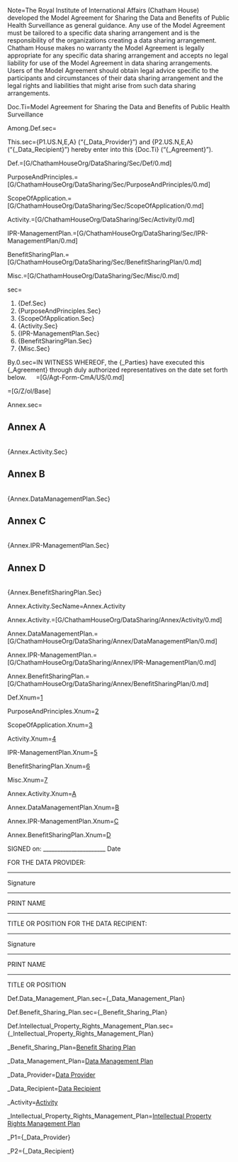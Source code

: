 Note=The Royal Institute of International Affairs (Chatham House) developed the Model Agreement for Sharing the Data and Benefits of Public Health Surveillance as general guidance. Any use of the Model Agreement must be tailored to a specific data sharing arrangement and is the responsibility of the organizations creating a data sharing arrangement.  Chatham House makes no warranty the Model Agreement is legally appropriate for any specific data sharing arrangement and accepts no legal liability for use of the Model Agreement in data sharing arrangements. Users of the Model Agreement should obtain legal advice specific to the participants and circumstances of their data sharing arrangement and the legal rights and liabilities that might arise from such data sharing arrangements. 

Doc.Ti=Model Agreement for Sharing the Data and Benefits of Public Health Surveillance 

Among.Def.sec=</i>

This.sec={P1.US.N,E,A} (“{_Data_Provider}”) and {P2.US.N,E,A}  (“{_Data_Recipient}”) hereby enter into this {Doc.Ti} (“{_Agreement}”).

Def.=[G/ChathamHouseOrg/DataSharing/Sec/Def/0.md]

PurposeAndPrinciples.=[G/ChathamHouseOrg/DataSharing/Sec/PurposeAndPrinciples/0.md]

ScopeOfApplication.=[G/ChathamHouseOrg/DataSharing/Sec/ScopeOfApplication/0.md]

Activity.=[G/ChathamHouseOrg/DataSharing/Sec/Activity/0.md]

IPR-ManagementPlan.=[G/ChathamHouseOrg/DataSharing/Sec/IPR-ManagementPlan/0.md]

BenefitSharingPlan.=[G/ChathamHouseOrg/DataSharing/Sec/BenefitSharingPlan/0.md]

Misc.=[G/ChathamHouseOrg/DataSharing/Sec/Misc/0.md]

sec=<ol class="secs-and"><li>{Def.Sec}<li>{PurposeAndPrinciples.Sec}<li>{ScopeOfApplication.Sec}<li>{Activity.Sec}<li>{IPR-ManagementPlan.Sec}<li>{BenefitSharingPlan.Sec}<li>{Misc.Sec}</ol>

By.0.sec=IN WITNESS WHEREOF, the {_Parties} have executed this {_Agreement} through duly authorized representatives on the date set forth below.
 
=[G/Agt-Form-CmA/US/0.md]

=[G/Z/ol/Base]

Annex.sec=<h2>Annex A</h2><br>{Annex.Activity.Sec}<br><h2>Annex B</h2><br>{Annex.DataManagementPlan.Sec}<br><h2>Annex C</h2><br>{Annex.IPR-ManagementPlan.Sec}<br><h2>Annex D</h2><br>{Annex.BenefitSharingPlan.Sec}<br>

Annex.Activity.SecName=Annex.Activity

Annex.Activity.=[G/ChathamHouseOrg/DataSharing/Annex/Activity/0.md]

Annex.DataManagementPlan.=[G/ChathamHouseOrg/DataSharing/Annex/DataManagementPlan/0.md]

Annex.IPR-ManagementPlan.=[G/ChathamHouseOrg/DataSharing/Annex/IPR-ManagementPlan/0.md]

Annex.BenefitSharingPlan.=[G/ChathamHouseOrg/DataSharing/Annex/BenefitSharingPlan/0.md]

Def.Xnum=<a href="#Def.Sec" class="xref">1</a>

PurposeAndPrinciples.Xnum=<a href="#PurposeAndPrinciples.Sec" class="xref">2</a>

ScopeOfApplication.Xnum=<a href="#ScopeOfApplication.Sec" class="xref">3</a>

Activity.Xnum=<a href="#Activity.Sec" class="xref">4</a>

IPR-ManagementPlan.Xnum=<a href="#IPR-ManagementPlan.Sec" class="xref">5</a>

BenefitSharingPlan.Xnum=<a href="#BenefitSharingPlan.Sec" class="xref">6</a>

Misc.Xnum=<a href="#Misc.Sec" class="xref">7</a>

Annex.Activity.Xnum=<a href='#Annex.Activity.Sec' class='xref'>A</a>

Annex.DataManagementPlan.Xnum=<a href='#Annex.DataManagementPlan.Sec' class='xref'>B</a>

Annex.IPR-ManagementPlan.Xnum=<a href='#Annex.IPR-ManagementPlan.Sec' class='xref'>C</a>

Annex.BenefitSharingPlan.Xnum=<a href='#Annex.BenefitSharingPlan.Sec' class='xref'>D</a>


SIGNED on: ______________________
                                     Date


FOR THE DATA PROVIDER:


________________________________
Signature


________________________________
PRINT NAME


________________________________
TITLE OR POSITION	FOR THE DATA RECIPIENT:


________________________________
Signature


________________________________
PRINT NAME


________________________________
TITLE OR POSITION
  
Def.Data_Management_Plan.sec={_Data_Management_Plan}
  
Def.Benefit_Sharing_Plan.sec={_Benefit_Sharing_Plan}

Def.Intellectual_Property_Rights_Management_Plan.sec={_Intellectual_Property_Rights_Management_Plan}

_Benefit_Sharing_Plan=<a href='#Def.Benefit_Sharing_Plan.sec' class='definedterm'>Benefit Sharing Plan</a>

_Data_Management_Plan=<a href='#Def.Data_Management_Plan.sec' class='definedterm'>Data Management Plan</a>

_Data_Provider=<a href='#Def.Data_Provider.sec' class='definedterm'>Data Provider</a>

_Data_Recipient=<a href='#Def.Data_Recipient.sec' class='definedterm'>Data Recipient</a>

_Activity=<a href='#Def.Activity.sec' class='definedterm'>Activity</a>

_Intellectual_Property_Rights_Management_Plan=<a href='#Def.Intellectual_Property_Rights_Management_Plan.sec' class='definedterm'>Intellectual Property Rights Management Plan</a>

_P1={_Data_Provider}

_P2={_Data_Recipient}